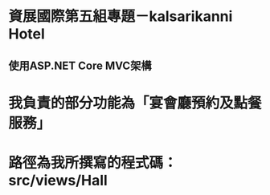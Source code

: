 # 資展國際第五組專題－kalsarikanni Hotel
使用ASP.NET Core MVC架構
-
# 我負責的部分功能為「宴會廳預約及點餐服務」
# 路徑為我所撰寫的程式碼：src/views/Hall
